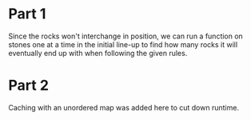 <h1>Part 1</h1>
Since the rocks won't interchange in position, we can run a function on stones one at a time in the initial line-up to find how many rocks it will eventually end up with when following the given rules.

<h1>Part 2</h1>
Caching with an unordered map was added here to cut down runtime.